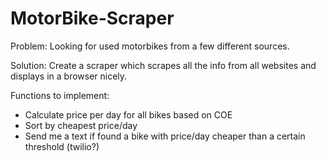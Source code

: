 MotorBike-Scraper
=================

Problem: Looking for used motorbikes from a few different sources.

Solution: Create a scraper which scrapes all the info from all websites and displays in a browser nicely.

Functions to implement: 
* Calculate price per day for all bikes based on COE
* Sort by cheapest price/day
* Send me a text if found a bike with price/day cheaper than a certain threshold (twilio?)
